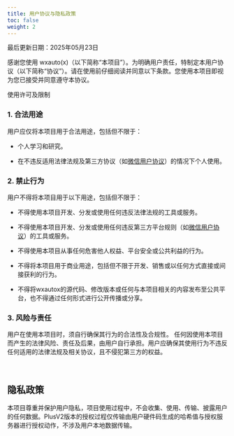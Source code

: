 ```yaml
---
title: 用户协议与隐私政策
toc: false
weight: 2
---
```


最后更新日期：2025年05月23日

感谢您使用 wxauto(x)（以下简称“本项目”）。为明确用户责任，特制定本用户协议（以下简称“协议”）。请在使用前仔细阅读并同意以下条款。您使用本项目即视为您已接受并同意遵守本协议。

使用许可及限制

### 1. 合法用途

用户应仅将本项目用于合法用途，包括但不限于：

- 个人学习和研究。

- 在不违反适用法律法规及第三方协议（如[微信用户协议](https://weixin.qq.com/cgi-bin/readtemplate?&t=page/agreement/personal_account&lang=zh_CN)）的情况下个人使用。

### 2. 禁止行为
   
用户不得将本项目用于以下用途，包括但不限于：

- 不得使用本项目开发、分发或使用任何违反法律法规的工具或服务。

- 不得使用本项目开发、分发或使用任何违反第三方平台规则（如[微信用户协议](https://weixin.qq.com/cgi-bin/readtemplate?&t=page/agreement/personal_account&lang=zh_CN)）的工具或服务。

- 不得使用本项目从事任何危害他人权益、平台安全或公共利益的行为。

- 不得将本项目用于商业用途，包括但不限于开发、销售或以任何方式直接或间接获利的行为。

- 不得将wxautox的源代码、修改版本或任何与本项目相关的内容发布至公共平台，也不得通过任何形式进行公开传播或分享。

### 3. 风险与责任
   
用户在使用本项目时，须自行确保其行为的合法性及合规性。 任何因使用本项目而产生的法律风险、责任及后果，由用户自行承担。用户应确保其使用行为不违反任何适用的法律法规及相关协议，且不侵犯第三方的权益。

<br>

## 隐私政策

本项目尊重并保护用户隐私，项目使用过程中，不会收集、使用、传输、披露用户的任何数据。PlusV2版本的授权过程仅传输由用户硬件码生成的哈希值与授权服务器进行授权动作，不涉及用户本地数据传输。